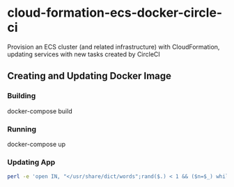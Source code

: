 # cloud-formation-ecs-docker-circle-ci

Provision an ECS cluster (and related infrastructure) with CloudFormation, updating services with new tasks created by CircleCI

## Creating and Updating Docker Image

### Building

docker-compose build

### Running

docker-compose up

### Updating App

```sh
perl -e 'open IN, "</usr/share/dict/words";rand($.) < 1 && ($n=$_) while <IN>;print $n' | { read test; sed -i '' -e "s/\(<body>\).*\(<\/body>\)/<body>$test<\/body>/g" index.html; }
```
